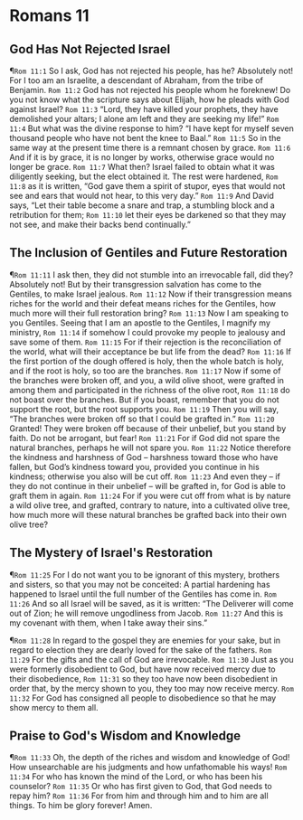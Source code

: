 # Romans 11

## God Has Not Rejected Israel
¶`Rom 11:1` So I ask, God has not rejected his people, has he? Absolutely not! For I too am an Israelite, a descendant of Abraham, from the tribe of Benjamin.
`Rom 11:2` God has not rejected his people whom he foreknew! Do you not know what the scripture says about Elijah, how he pleads with God against Israel?
`Rom 11:3` “Lord, they have killed your prophets, they have demolished your altars; I alone am left and they are seeking my life!”
`Rom 11:4` But what was the divine response to him? “I have kept for myself seven thousand people who have not bent the knee to Baal.”
`Rom 11:5` So in the same way at the present time there is a remnant chosen by grace.
`Rom 11:6` And if it is by grace, it is no longer by works, otherwise grace would no longer be grace.
`Rom 11:7` What then? Israel failed to obtain what it was diligently seeking, but the elect obtained it. The rest were hardened,
`Rom 11:8` as it is written, “God gave them a spirit of stupor, eyes that would not see and ears that would not hear, to this very day.”
`Rom 11:9` And David says, “Let their table become a snare and trap, a stumbling block and a retribution for them;
`Rom 11:10` let their eyes be darkened so that they may not see, and make their backs bend continually.”

## The Inclusion of Gentiles and Future Restoration
¶`Rom 11:11` I ask then, they did not stumble into an irrevocable fall, did they? Absolutely not! But by their transgression salvation has come to the Gentiles, to make Israel jealous.
`Rom 11:12` Now if their transgression means riches for the world and their defeat means riches for the Gentiles, how much more will their full restoration bring?
`Rom 11:13` Now I am speaking to you Gentiles. Seeing that I am an apostle to the Gentiles, I magnify my ministry,
`Rom 11:14` if somehow I could provoke my people to jealousy and save some of them.
`Rom 11:15` For if their rejection is the reconciliation of the world, what will their acceptance be but life from the dead?
`Rom 11:16` If the first portion of the dough offered is holy, then the whole batch is holy, and if the root is holy, so too are the branches.
`Rom 11:17` Now if some of the branches were broken off, and you, a wild olive shoot, were grafted in among them and participated in the richness of the olive root,
`Rom 11:18` do not boast over the branches. But if you boast, remember that you do not support the root, but the root supports you.
`Rom 11:19` Then you will say, “The branches were broken off so that I could be grafted in.”
`Rom 11:20` Granted! They were broken off because of their unbelief, but you stand by faith. Do not be arrogant, but fear!
`Rom 11:21` For if God did not spare the natural branches, perhaps he will not spare you.
`Rom 11:22` Notice therefore the kindness and harshness of God – harshness toward those who have fallen, but God’s kindness toward you, provided you continue in his kindness; otherwise you also will be cut off.
`Rom 11:23` And even they – if they do not continue in their unbelief – will be grafted in, for God is able to graft them in again.
`Rom 11:24` For if you were cut off from what is by nature a wild olive tree, and grafted, contrary to nature, into a cultivated olive tree, how much more will these natural branches be grafted back into their own olive tree?

## The Mystery of Israel's Restoration
¶`Rom 11:25` For I do not want you to be ignorant of this mystery, brothers and sisters, so that you may not be conceited: A partial hardening has happened to Israel until the full number of the Gentiles has come in.
`Rom 11:26` And so all Israel will be saved, as it is written: “The Deliverer will come out of Zion; he will remove ungodliness from Jacob.
`Rom 11:27` And this is my covenant with them, when I take away their sins.”

¶`Rom 11:28` In regard to the gospel they are enemies for your sake, but in regard to election they are dearly loved for the sake of the fathers.
`Rom 11:29` For the gifts and the call of God are irrevocable.
`Rom 11:30` Just as you were formerly disobedient to God, but have now received mercy due to their disobedience,
`Rom 11:31` so they too have now been disobedient in order that, by the mercy shown to you, they too may now receive mercy.
`Rom 11:32` For God has consigned all people to disobedience so that he may show mercy to them all.

## Praise to God's Wisdom and Knowledge
¶`Rom 11:33` Oh, the depth of the riches and wisdom and knowledge of God! How unsearchable are his judgments and how unfathomable his ways!
`Rom 11:34` For who has known the mind of the Lord, or who has been his counselor?
`Rom 11:35` Or who has first given to God, that God needs to repay him?
`Rom 11:36` For from him and through him and to him are all things. To him be glory forever! Amen.
